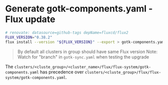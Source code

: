 # Generate gotk-components.yaml - Flux update

```bash
# renovate: datasource=github-tags depName=fluxcd/flux2
FLUX_VERSION="0.38.2"
flux install --version "${FLUX_VERSION}" --export > gotk-components.yaml
```

> By default all clusters in group should have same Flux version
> Note: Watch for "branch" in `gotk-sync.yaml` when testing the upgrade

The `clusters/<cluste_group>/<cluster_name>/flux/flux-system/gotk-components.yaml`
has precedence over `clusters/<cluste_group>/flux/flux-system/gotk-components.yaml`.
